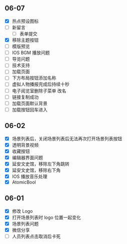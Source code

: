## 06-07

- [x] 热点预设图标
- [ ] 新留言
	- [ ] 表单提交
- [x] 移除主题按钮
- [ ] 模版预览
- [ ] IOS BGM 播放问题
- [ ] 导览问题
- [ ] 技术支持
- [ ] 加载页面
- [ ] 下方布局按钮添加名称
- [ ] 虚拟人物播报完成后持续十秒
- [ ] 电子阅览室删除子菜单 改名
- [ ] 链接复制成功
- [ ] 加载页面默认背景
- [ ] 加载按钮回车进入

## 06-02

- [x] 场景列表后，关闭场景列表后无法再次打开场景列表按钮
- [x] 透明背景视频
- [x] 收藏按钮
- [x] 编辑器界面问题
- [x] 延安文史馆，移除左下角跳转
- [x] 延安文史馆，移除右下角
- [x] IOS 播放音乐处理
- [x] AtomicBool

## 06-01

- [x] 修改 Logo
- [x] 打开场景列表时 logo 位置一起变化
- [x] 场景列表问题
- [x] 微信分享
- [ ] 人员列表点击取消后卡死